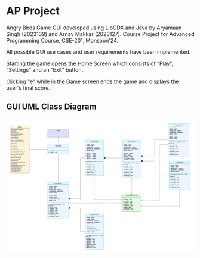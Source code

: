 # AP Project

Angry Birds Game GUI developed using LibGDX and Java by Aryamaan Singh (2023139) and Arnav Makkar (2023127). Course Project for Advanced Programming Course, CSE-201, Monsoon'24.

All possible GUI use cases and user requirements have been implemented.

Starting the game opens the Home Screen which consists of “Play”, ”Settings” and an “Exit” button.

Clicking "e" while in the Game screen ends the game and displays the user's final score.

## GUI UML Class Diagram
![gui_uml.png](gui_uml.png)
